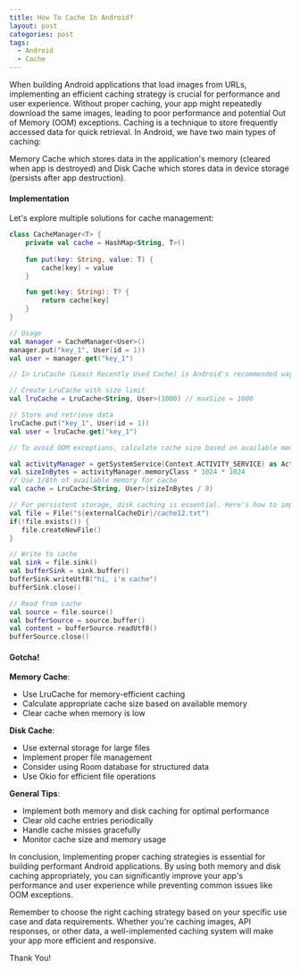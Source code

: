 ```yaml
---
title: How To Cache In Android?
layout: post
categories: post
tags:
  - Android
  - Cache
---
```


When building Android applications that load images from URLs, implementing an efficient caching strategy is crucial for performance and user experience. Without proper caching, your app might repeatedly download the same images, leading to poor performance and potential Out of Memory (OOM) exceptions. Caching is a technique to store frequently accessed data for quick retrieval. In Android, we have two main types of caching: 

Memory Cache which stores data in the application's memory (cleared when app is destroyed) and Disk Cache which stores data in device storage (persists after app destruction).

#### Implementation
Let's explore multiple solutions for cache management:

```kotlin
class CacheManager<T> {
    private val cache = HashMap<String, T>()
    
    fun put(key: String, value: T) {
        cache[key] = value
    }

    fun get(key: String): T? {
        return cache[key]
    }
}

// Usage
val manager = CacheManager<User>()
manager.put("key_1", User(id = 1))
val user = manager.get("key_1")
```

```kotlin
// In LruCache (Least Recently Used Cache) is Android's recommended way to implement memory caching. It automatically manages cache size and removes least recently used items when the cache is full.

// Create LruCache with size limit
val lruCache = LruCache<String, User>(1000) // maxSize = 1000

// Store and retrieve data
lruCache.put("key_1", User(id = 1))
val user = lruCache.get("key_1")
```

```kotlin
// To avoid OOM exceptions, calculate cache size based on available memory:

val activityManager = getSystemService(Context.ACTIVITY_SERVICE) as ActivityManager
val sizeInBytes = activityManager.memoryClass * 1024 * 1024
// Use 1/8th of available memory for cache
val cache = LruCache<String, User>(sizeInBytes / 8)
```

```kotlin
// For persistent storage, disk caching is essential. Here's how to implement it using Okio:
val file = File("${externalCacheDir}/cache12.txt")
if(!file.exists()) {
   file.createNewFile()
}

// Write to cache
val sink = file.sink()
val bufferSink = sink.buffer()
bufferSink.writeUtf8("hi, i'm cache")
bufferSink.close()

// Read from cache
val source = file.source()
val bufferSource = source.buffer()
val content = bufferSource.readUtf8()
bufferSource.close()
```

#### Gotcha!

**Memory Cache**:
- Use LruCache for memory-efficient caching
- Calculate appropriate cache size based on available memory
- Clear cache when memory is low

**Disk Cache**:
- Use external storage for large files
- Implement proper file management
- Consider using Room database for structured data
- Use Okio for efficient file operations

**General Tips**:
- Implement both memory and disk caching for optimal performance
- Clear old cache entries periodically
- Handle cache misses gracefully
- Monitor cache size and memory usage

In conclusion, Implementing proper caching strategies is essential for building performant Android applications. By using both memory and disk caching appropriately, you can significantly improve your app's performance and user experience while preventing common issues like OOM exceptions.

Remember to choose the right caching strategy based on your specific use case and data requirements. Whether you're caching images, API responses, or other data, a well-implemented caching system will make your app more efficient and responsive. 

Thank You!








